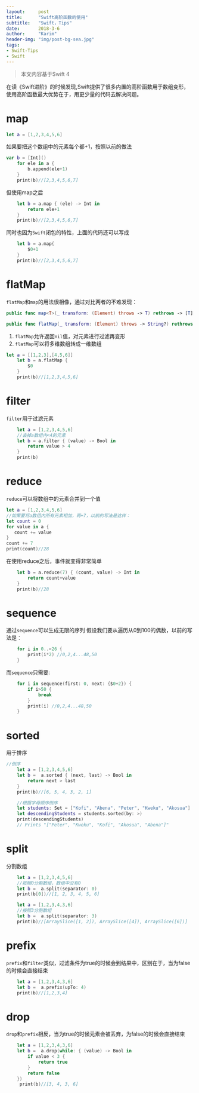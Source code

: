 ```yaml
---
layout:     post
title:      "Swift高阶函数的使用"
subtitle:   "Swift，Tips"
date:       2018-3-6
author:     "Karim"
header-img: "img/post-bg-sea.jpg"
tags:
- Swift-Tips
- Swift
---
```


> 本文内容基于Swift 4  

在读《Swift进阶》的时候发现,Swift提供了很多内置的高阶函数用于数组变形，使用高阶函数最大优势在于，用更少量的代码去解决问题。  
# map
```swift
let a = [1,2,3,4,5,6]
```
如果要把这个数组中的元素每个都+1，按照以前的做法
```swift
var b = [Int]()
    for ele in a {
        b.append(ele+1)
    }
    print(b)//[2,3,4,5,6,7]
```
但使用map之后
```swift
    let b = a.map { (ele) -> Int in
        return ele+1
    }
    print(b)//[2,3,4,5,6,7]
```
同时也因为`Swift`闭包的特性，上面的代码还可以写成
```swift
    let b = a.map{
        $0+1
    }
    print(b)//[2,3,4,5,6,7]
```
# flatMap
`flatMap`和`map`的用法很相像，通过对比两者的不难发现：
```swift
public func map<T>(_ transform: (Element) throws -> T) rethrows -> [T]

public func flatMap(_ transform: (Element) throws -> String?) rethrows -> [String]
```  

1. `flatMap`允许返回`nil`值，对元素进行过滤再变形
2. `flatMap`可以将多维数组转成一维数组  

```swift
let a = [[1,2,3],[4,5,6]]
    let b = a.flatMap {
        $0
    }
    print(b)//[1,2,3,4,5,6]
```  

# filter
`filter`用于过滤元素
```swift
    let a = [1,2,3,4,5,6]
    //去掉a数组内<4的元素
    let b = a.filter { (value) -> Bool in
        return value > 4
    }
    print(b)
```  

# reduce
`reduce`可以将数组中的元素合并到一个值  
```swift
let a = [1,2,3,4,5,6]
//如果要将a数组内所有元素相加，再+7，以前的写法是这样：
let count = 0
for value in a {
   count += value
}
count += 7
print(count)//28
```
在使用reduce之后，事件就变得非常简单
```swift
    let b = a.reduce(7) { (count, value) -> Int in
        return count+value
    }
    print(b)//28
```

# sequence
通过`sequence`可以生成无限的序列
假设我们要从遍历从0到100的偶数，以前的写法是：
```swift
    for i in 0..<26 {
        print(i*2) //0,2,4...48,50
    }
```
而`sequence`只需要:
```swift
    for i in sequence(first: 0, next: {$0+2}) {
        if i>50 {
            break
        }
        print(i) //0,2,4...48,50
    }
```

# sorted
用于排序
```swift
//倒序
    let a = [1,2,3,4,5,6]
    let b =  a.sorted { (next, last) -> Bool in
        return next > last
    }
    print(b)//[6, 5, 4, 3, 2, 1]

    //根据字母顺序倒序
    let students: Set = ["Kofi", "Abena", "Peter", "Kweku", "Akosua"]
    let descendingStudents = students.sorted(by: >)
    print(descendingStudents)
    // Prints "["Peter", "Kweku", "Kofi", "Akosua", "Abena"]"
```

# split
分割数组
```swift
    let a = [1,2,3,4,5,6]
    //按照0分割数组，数组中没有0
    let b =  a.split(separator: 0)
    print(b[0])//[1, 2, 3, 4, 5, 6]
```

```swift
    let a = [1,2,3,4,3,6]
    //按照3分割数组
    let b =  a.split(separator: 3)
    print(b)//[ArraySlice([1, 2]), ArraySlice([4]), ArraySlice([6])]
```

# prefix
`prefix`和`filter`类似，过滤条件为true的时候会到结果中，区别在于，当为false的时候会直接结束
```swift
    let a = [1,2,3,4,3,6]
    let b =  a.prefix(upTo: 4)
    print(b)//[1,2,3,4]
```    

# drop
`drop`和`prefix`相反，当为true的时候元素会被丢弃，为false的时候会直接结束
```swift
    let a = [1,2,3,4,3,6]
    let b =  a.drop(while: { (value) -> Bool in
        if value < 3 {
            return true
        }
        return false
    })
     print(b)//[3, 4, 3, 6]
```
